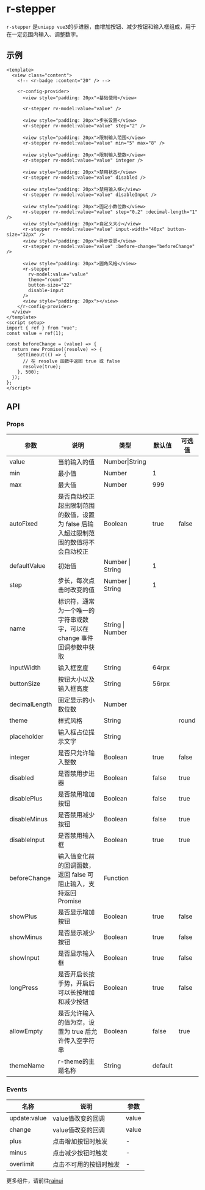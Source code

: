 # r-stepper

`r-stepper` 是`uniapp vue3`的步进器，由增加按钮、减少按钮和输入框组成，用于在一定范围内输入、调整数字。

## 示例

 

```vue
<template>
  <view class="content">
    <!-- <r-badge :content="20" /> -->

    <r-config-provider>
      <view style="padding: 20px">基础使用</view>

      <r-stepper rv-model:value="value" />

      <view style="padding: 20px">步长设置</view>
      <r-stepper rv-model:value="value" step="2" />

      <view style="padding: 20px">限制输入范围</view>
      <r-stepper rv-model:value="value" min="5" max="8" />

      <view style="padding: 20px">限制输入整数</view>
      <r-stepper rv-model:value="value" integer />

      <view style="padding: 20px">禁用状态</view>
      <r-stepper rv-model:value="value" disabled />

      <view style="padding: 20px">禁用输入框</view>
      <r-stepper rv-model:value="value" disableInput />

      <view style="padding: 20px">固定小数位数</view>
      <r-stepper rv-model:value="value" step="0.2" :decimal-length="1" />
      <view style="padding: 20px">自定义大小</view>
      <r-stepper rv-model:value="value" input-width="40px" button-size="32px" />
      <view style="padding: 20px">异步变更</view>
      <r-stepper rv-model:value="value" :before-change="beforeChange" />

      <view style="padding: 20px">圆角风格</view>
      <r-stepper
        rv-model:value="value"
        theme="round"
        button-size="22"
        disable-input
      />
      <view style="padding: 20px"></view>
    </r-config-provider>
  </view>
</template>
<script setup>
import { ref } from "vue";
const value = ref(1);

const beforeChange = (value) => {
  return new Promise((resolve) => {
    setTimeout(() => {
      // 在 resolve 函数中返回 true 或 false
      resolve(true);
    }, 500);
  });
};
</script>

```



## API

### Props

| 参数          | 说明                                                         | 类型             | 默认值  | 可选值 |
| ------------- | ------------------------------------------------------------ | ---------------- | ------- | ------ |
| value         | 当前输入的值                                                 | Number\|String   |         |        |
| min           | 最小值                                                       | Number           | 1       |        |
| max           | 最大值                                                       | Number           | 999     |        |
| autoFixed     | 是否自动校正超出限制范围的数值，设置为 false 后输入超过限制范围的数值将不会自动校正 | Boolean          | true    | false  |
| defaultValue  | 初始值                                                       | Number \| String | 1       |        |
| step          | 步长，每次点击时改变的值                                     | Number \| String | 1       |        |
| name          | 标识符，通常为一个唯一的字符串或数字，可以在 change 事件回调参数中获取 | String \| Number |         |        |
| inputWidth    | 输入框宽度                                                   | String           | 64rpx   |        |
| buttonSize    | 按钮大小以及输入框高度                                       | String           | 56rpx   |        |
| decimalLength | 固定显示的小数位数                                           | Number           |         |        |
| theme         | 样式风格                                                     | String           |         | round  |
| placeholder   | 输入框占位提示文字                                           | String           |         |        |
| integer       | 是否只允许输入整数                                           | Boolean          | true    | false  |
| disabled      | 是否禁用步进器                                               | Boolean          | false   | true   |
| disablePlus   | 是否禁用增加按钮                                             | Boolean          | false   | true   |
| disableMinus  | 是否禁用减少按钮                                             | Boolean          | false   | true   |
| disableInput  | 是否禁用输入框                                               | Boolean          | true    | true   |
| beforeChange  | 输入值变化前的回调函数，返回 false 可阻止输入，支持返回 Promise | Function         |         |        |
| showPlus      | 是否显示增加按钮                                             | Boolean          | true    | false  |
| showMinus     | 是否显示减少按钮                                             | Boolean          | true    | false  |
| showInput     | 是否显示输入框                                               | Boolean          | true    | false  |
| longPress     | 是否开启长按手势，开启后可以长按增加和减少按钮               | Boolean          | true    | false  |
| allowEmpty    | 是否允许输入的值为空，设置为 true 后允许传入空字符串         | Boolean          | false   | true   |
| themeName     | r-theme的主题名称                                            | String           | default |        |

### Events

| 名称         | 说明                   | 参数  |
| ------------ | ---------------------- | ----- |
| update:value | value值改变的回调      | value |
| change       | value值改变的回调      | value |
| plus         | 点击增加按钮时触发     | -     |
| minus        | 点击减少按钮时触发     | -     |
| overlimit    | 点击不可用的按钮时触发 | -     |

更多组件，请前往[rainui](https://ext.dcloud.net.cn/plugin?id=19701)